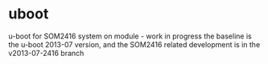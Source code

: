 uboot
=====

u-boot for SOM2416 system on module  - work in progress
the baseline is the u-boot 2013-07 version, and
the SOM2416 related development is in the v2013-07-2416 branch

